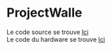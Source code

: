 # ProjectWalle

Le code source se trouve <a href = https://github.com/DMyTryC/ProjectWalle/tree/master/src/ev3dev/java/walle> Ici </a>
<br>
Le code du hardware se trouve <a href = https://github.com/DMyTryC/ProjectWalle/tree/master/src/ev3dev/hardware> Ici </a>
